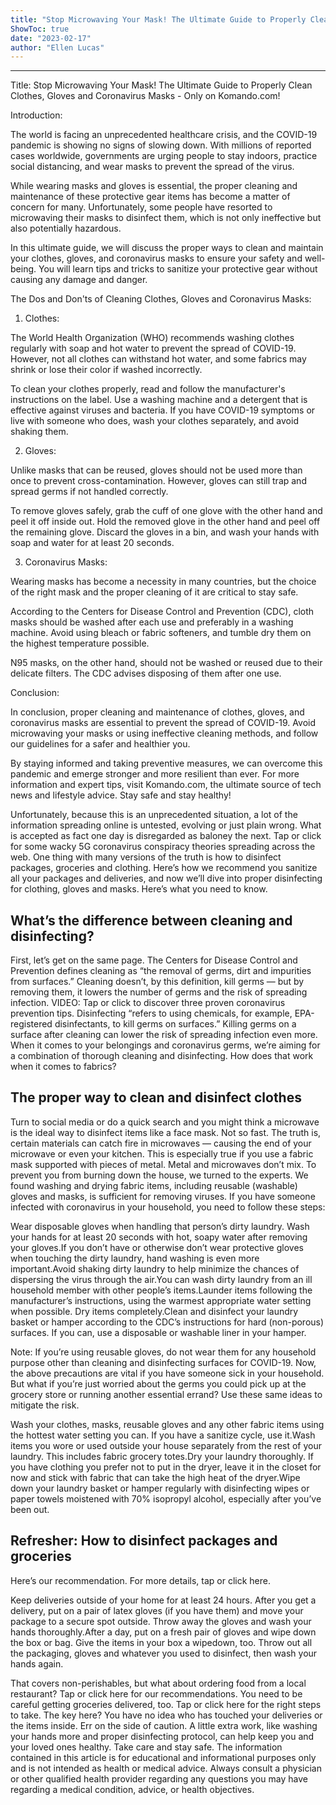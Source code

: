 ```yaml
---
title: "Stop Microwaving Your Mask! The Ultimate Guide to Properly Clean Clothes, Gloves and Coronavirus Masks - Only on Komando.com!"
ShowToc: true 
date: "2023-02-17"
author: "Ellen Lucas"
---
```

*****
Title: Stop Microwaving Your Mask! The Ultimate Guide to Properly Clean Clothes, Gloves and Coronavirus Masks - Only on Komando.com!

Introduction:

The world is facing an unprecedented healthcare crisis, and the COVID-19 pandemic is showing no signs of slowing down. With millions of reported cases worldwide, governments are urging people to stay indoors, practice social distancing, and wear masks to prevent the spread of the virus.

While wearing masks and gloves is essential, the proper cleaning and maintenance of these protective gear items has become a matter of concern for many. Unfortunately, some people have resorted to microwaving their masks to disinfect them, which is not only ineffective but also potentially hazardous.

In this ultimate guide, we will discuss the proper ways to clean and maintain your clothes, gloves, and coronavirus masks to ensure your safety and well-being. You will learn tips and tricks to sanitize your protective gear without causing any damage and danger.

The Dos and Don'ts of Cleaning Clothes, Gloves and Coronavirus Masks:

1. Clothes:

The World Health Organization (WHO) recommends washing clothes regularly with soap and hot water to prevent the spread of COVID-19. However, not all clothes can withstand hot water, and some fabrics may shrink or lose their color if washed incorrectly.

To clean your clothes properly, read and follow the manufacturer's instructions on the label. Use a washing machine and a detergent that is effective against viruses and bacteria. If you have COVID-19 symptoms or live with someone who does, wash your clothes separately, and avoid shaking them.

2. Gloves:

Unlike masks that can be reused, gloves should not be used more than once to prevent cross-contamination. However, gloves can still trap and spread germs if not handled correctly.

To remove gloves safely, grab the cuff of one glove with the other hand and peel it off inside out. Hold the removed glove in the other hand and peel off the remaining glove. Discard the gloves in a bin, and wash your hands with soap and water for at least 20 seconds.

3. Coronavirus Masks:

Wearing masks has become a necessity in many countries, but the choice of the right mask and the proper cleaning of it are critical to stay safe.

According to the Centers for Disease Control and Prevention (CDC), cloth masks should be washed after each use and preferably in a washing machine. Avoid using bleach or fabric softeners, and tumble dry them on the highest temperature possible.

N95 masks, on the other hand, should not be washed or reused due to their delicate filters. The CDC advises disposing of them after one use.

Conclusion:

In conclusion, proper cleaning and maintenance of clothes, gloves, and coronavirus masks are essential to prevent the spread of COVID-19. Avoid microwaving your masks or using ineffective cleaning methods, and follow our guidelines for a safer and healthier you.

By staying informed and taking preventive measures, we can overcome this pandemic and emerge stronger and more resilient than ever. For more information and expert tips, visit Komando.com, the ultimate source of tech news and lifestyle advice. Stay safe and stay healthy!


Unfortunately, because this is an unprecedented situation, a lot of the information spreading online is untested, evolving or just plain wrong. What is accepted as fact one day is disregarded as baloney the next. Tap or click for some wacky 5G coronavirus conspiracy theories spreading across the web.
One thing with many versions of the truth is how to disinfect packages, groceries and clothing. Here’s how we recommend you sanitize all your packages and deliveries, and now we’ll dive into proper disinfecting for clothing, gloves and masks. Here’s what you need to know.

 
## What’s the difference between cleaning and disinfecting?


First, let’s get on the same page. The Centers for Disease Control and Prevention defines cleaning as “the removal of germs, dirt and impurities from surfaces.” Cleaning doesn’t, by this definition, kill germs — but by removing them, it lowers the number of germs and the risk of spreading infection.
VIDEO: Tap or click to discover three proven coronavirus prevention tips.
Disinfecting “refers to using chemicals, for example, EPA-registered disinfectants, to kill germs on surfaces.” Killing germs on a surface after cleaning can lower the risk of spreading infection even more.
When it comes to your belongings and coronavirus germs, we’re aiming for a combination of thorough cleaning and disinfecting. How does that work when it comes to fabrics?

 
## The proper way to clean and disinfect clothes


Turn to social media or do a quick search and you might think a microwave is the ideal way to disinfect items like a face mask. Not so fast.
The truth is, certain materials can catch fire in microwaves — causing the end of your microwave or even your kitchen. This is especially true if you use a fabric mask supported with pieces of metal. Metal and microwaves don’t mix.
To prevent you from burning down the house, we turned to the experts. We found washing and drying fabric items, including reusable (washable) gloves and masks, is sufficient for removing viruses.
If you have someone infected with coronavirus in your household, you need to follow these steps:

 
Wear disposable gloves when handling that person’s dirty laundry. Wash your hands for at least 20 seconds with hot, soapy water after removing your gloves.If you don’t have or otherwise don’t wear protective gloves when touching the dirty laundry, hand washing is even more important.Avoid shaking dirty laundry to help minimize the chances of dispersing the virus through the air.You can wash dirty laundry from an ill household member with other people’s items.Launder items following the manufacturer’s instructions, using the warmest appropriate water setting when possible. Dry items completely.Clean and disinfect your laundry basket or hamper according to the CDC’s instructions for hard (non-porous) surfaces. If you can, use a disposable or washable liner in your hamper.   


Note: If you’re using reusable gloves, do not wear them for any household purpose other than cleaning and disinfecting surfaces for COVID-19.
Now, the above precautions are vital if you have someone sick in your household. But what if you’re just worried about the germs you could pick up at the grocery store or running another essential errand? Use these same ideas to mitigate the risk.

 
Wash your clothes, masks, reusable gloves and any other fabric items using the hottest water setting you can. If you have a sanitize cycle, use it.Wash items you wore or used outside your house separately from the rest of your laundry. This includes fabric grocery totes.Dry your laundry thoroughly. If you have clothing you prefer not to put in the dryer, leave it in the closet for now and stick with fabric that can take the high heat of the dryer.Wipe down your laundry basket or hamper regularly with disinfecting wipes or paper towels moistened with 70% isopropyl alcohol, especially after you’ve been out.
 
## Refresher: How to disinfect packages and groceries


Here’s our recommendation. For more details, tap or click here.

 
Keep deliveries outside of your home for at least 24 hours. After you get a delivery, put on a pair of latex gloves (if you have them) and move your package to a secure spot outside. Throw away the gloves and wash your hands thoroughly.After a day, put on a fresh pair of gloves and wipe down the box or bag. Give the items in your box a wipedown, too. Throw out all the packaging, gloves and whatever you used to disinfect, then wash your hands again.


That covers non-perishables, but what about ordering food from a local restaurant? Tap or click here for our recommendations.
You need to be careful getting groceries delivered, too. Tap or click here for the right steps to take.
The key here? You have no idea who has touched your deliveries or the items inside. Err on the side of caution.
A little extra work, like washing your hands more and proper disinfecting protocol, can help keep you and your loved ones healthy. Take care and stay safe.
The information contained in this article is for educational and informational purposes only and is not intended as health or medical advice. Always consult a physician or other qualified health provider regarding any questions you may have regarding a medical condition, advice, or health objectives.




